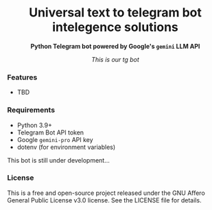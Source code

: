 <div align="center">

  # Universal text to telegram bot intelegence solutions
  
  **Python Telegram bot powered by Google's `gemini` LLM API**

  *This is our tg bot*

</div>

### Features

* TBD

### Requirements

* Python 3.9+
* Telegram Bot API token
* Google `gemini-pro` API key
* dotenv (for environment variables)



This bot is still under development...

### License

This is a free and open-source project released under the GNU Affero General Public License v3.0 license. See the LICENSE file for details.
